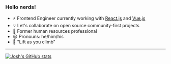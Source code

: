 ### Hello nerds! 

- :zap: Frontend Engineer currently working with [React.js](http://reactjs.org/) and [Vue.js](https://vuejs.org/)
- :bulb: Let's collaborate on open source community-first projects
- :scroll: Former human resources professional
- :smiley: Pronouns: he/him/his
- :climbing: "Lift as you climb"

<!--
**jwu910/jwu910** is a ✨ _special_ ✨ repository because its `README.md` (this file) appears on your GitHub profile.

Here are some ideas to get you started:

- 🔭 I’m currently working on ...
- 🌱 I’m currently learning ...
- 👯 I’m looking to collaborate on ...
- 🤔 I’m looking for help with ...
- 💬 Ask me about ...
- 📫 How to reach me: ...
- 😄 Pronouns: ...
- ⚡ Fun fact: ...
-->

<hr>

[![Josh's GitHub stats](https://github-readme-stats.vercel.app/api?username=jwu910&theme=dark)](https://github.com/anuraghazra/github-readme-stats)
